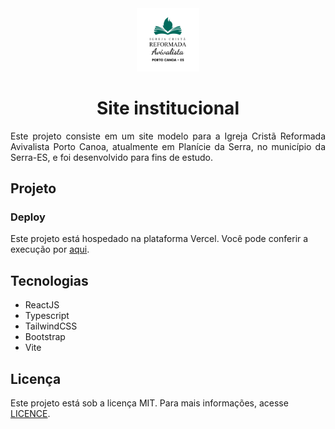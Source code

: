 <div align="center" id="top">
  <img width="20%" src="web/src/assets/logo/logo.png" alt="A logo da ICR é uma chama de fogo, com cinco pontas que representam as cinco solas do evangelho, saindo de um livro aberto na cor verde. Logo abaixo, os dizeres Igreja Cristã Reformada Avivalista, Porto Canoa, Espírito Santo na cor preta">
</div>

<div id="projeto">
  <h1 align="center">Site institucional</h1>
  <p align="justify">Este projeto consiste em um site modelo para a Igreja Cristã Reformada Avivalista Porto Canoa, atualmente em Planície da Serra, no município da Serra-ES, e foi desenvolvido para fins de estudo.</p>
</div>

## Projeto

### Deploy

Este projeto está hospedado na plataforma Vercel. Você pode conferir a execução por [aqui](https://icrportocanoa.vercel.app/).

## Tecnologias

- ReactJS
- Typescript
- TailwindCSS
- Bootstrap
- Vite

## Licença

Este projeto está sob a licença MIT. Para mais informações, acesse [LICENCE](LICENCE).
